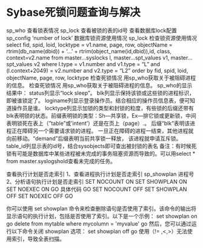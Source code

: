 # Sybase死锁问题查询与解决
sp_who  查看锁表情况
sp_lock  查看被锁的表的id号
查看数据库lock配置
sp_config ‘number of lock’
数据库锁资源使用情况
sp_lock
检查锁资源使用情况
select fid, spid, loid, locktype = v1.name,
page, row,
objectName = rtrim(db_name(dbid)) + ‘…’ +
rtrim(object_name(id,dbid)),id,
class, context=v2.name
from master…syslocks l,
master…spt_values v1,
master…spt_values v2
where l.type = v1.number
and v1.type = “L”
and (l.context+2049) = v2.number
and v2.type = “L2”
order by fid, spid, loid, objectName, page,
row, locktype
检查死锁情况
用sp_who获取关于被阻碍进程的信息。
检查死锁情况
用sp_who获取关于被阻碍进程的信息。
sp_who的显示结果中：
status列显示“lock sleep”。
blk列显示保持该锁或这些锁的进程标识，即被谁锁定了。
loginame列显示登录操作员。结合相应的操作员信息表，便可知道操作员是谁。
locktype列显示加锁的类型和封锁的粒度，有些锁的后缀还带有blk表明锁的状态。前缀表明锁的类型：Sh—共享锁，Ex—排它锁或更新锁，中间表明锁死在表上（”table”或’intent’）还是在页上（page）.。
后缀“blk”表明该进程正在障碍另一个需要请求锁的进程。 一旦正在障碍的进程一结束，其他进程就向前移动。“demand”后缀表明当前共享锁一释放， 该进程就申请互斥锁。
table_id列显示表的id号，结合sysobjects即可查出被封锁的表名
备注：有时候死锁有可能是数据库中某些进程被未完成的事务阻塞资源而导致的。可以用select * from master.syslogshold查看未完成的任务。

查看执行计划是否走索引
1、查看进程执行计划是否走索引
sp_showplan 进程号
2、分析语句执行计划是否走索引
SET NOCOUNT ON
SET SHOWPLAN ON
SET NOEXEC ON
GO
具体代码
GO
SET NOCOUNT OFF
SET SHOWPLAN OFF
SET NOEXEC OFF
GO

你可以使用 set showplan 命令来检查删除语句是否使用了索引。该命令的输出将显示语句的执行计划，包括是否使用了索引。以下是一个示例：
set showplan on
go
delete from mytable where mycolumn = 'myvalue'
go
然后，您可以通过运行以下命令关闭 showplan 选项：
set showplan off
go
使用（!= ,<,>）无法使用索引，导致全表扫描。